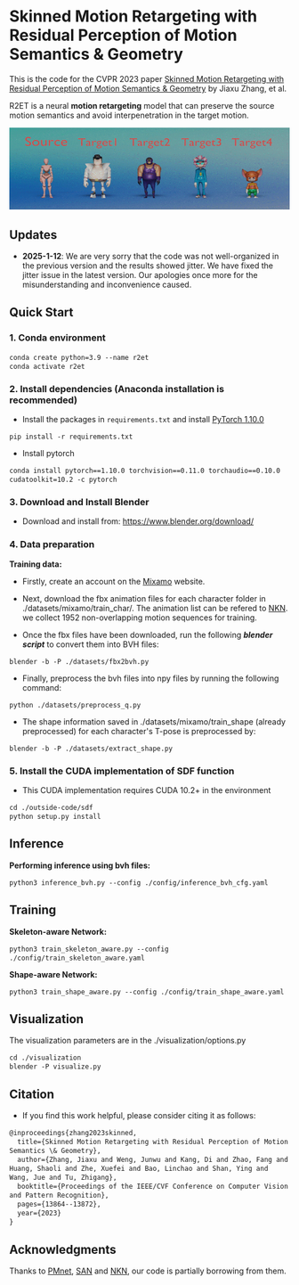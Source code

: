 # Skinned Motion Retargeting with Residual Perception of Motion Semantics & Geometry

This is the code for the CVPR 2023 paper [Skinned Motion Retargeting with Residual Perception of Motion Semantics & Geometry](https://openaccess.thecvf.com/content/CVPR2023/html/Zhang_Skinned_Motion_Retargeting_With_Residual_Perception_of_Motion_Semantics__CVPR_2023_paper.html) by Jiaxu Zhang, et al.

R2ET is a neural **motion retargeting** model that can preserve the source motion semantics and avoid interpenetration in the target motion.

![](https://github.com/Kebii/R2ET/blob/master/gifs/demo1.gif)


## Updates
* **2025-1-12**: We are very sorry that the code was not well-organized in the previous version and the results showed jitter. We have fixed the jitter issue in the latest version. Our apologies once more for the misunderstanding and inconvenience caused.


## Quick Start
### 1. Conda environment
```
conda create python=3.9 --name r2et
conda activate r2et
```

### 2. Install dependencies (Anaconda installation is recommended)
* Install the packages in `requirements.txt` and install [PyTorch 1.10.0](https://pytorch.org/)
```
pip install -r requirements.txt
```

* Install pytorch
```
conda install pytorch==1.10.0 torchvision==0.11.0 torchaudio==0.10.0 cudatoolkit=10.2 -c pytorch
```

### 3. Download and Install Blender
* Download and install from: https://www.blender.org/download/


### 4. Data preparation
**Training data:**  
* Firstly, create an account on the [Mixamo](https://www.mixamo.com) website.
* Next, download the fbx animation files for each character folder in ./datasets/mixamo/train_char/. The animation list can be refered to [NKN](https://github.com/rubenvillegas/cvpr2018nkn). we collect 1952 non-overlapping motion sequences for training.

* Once the fbx files have been downloaded, run the following ***blender script*** to convert them into BVH files:
```
blender -b -P ./datasets/fbx2bvh.py
```
* Finally, preprocess the bvh files into npy files by running the following command:
```
python ./datasets/preprocess_q.py
```

* The shape information saved in ./datasets/mixamo/train_shape (already preprocessed) for each character's T-pose is preprocessed by:
```
blender -b -P ./datasets/extract_shape.py
```

### 5. Install the CUDA implementation of SDF function
* This CUDA implementation requires CUDA 10.2+ in the environment
```
cd ./outside-code/sdf
python setup.py install
```

## Inference
**Performing inference using bvh files:**
```
python3 inference_bvh.py --config ./config/inference_bvh_cfg.yaml
```

## Training
**Skeleton-aware Network:**
```
python3 train_skeleton_aware.py --config ./config/train_skeleton_aware.yaml
```

**Shape-aware Network:**
```
python3 train_shape_aware.py --config ./config/train_shape_aware.yaml
```

## Visualization
The visualization parameters are in the ./visualization/options.py
```
cd ./visualization
blender -P visualize.py
```

## Citation                                                                                                                                                  
* If you find this work helpful, please consider citing it as follows:                    
```                                                                              
@inproceedings{zhang2023skinned,
  title={Skinned Motion Retargeting with Residual Perception of Motion Semantics \& Geometry},
  author={Zhang, Jiaxu and Weng, Junwu and Kang, Di and Zhao, Fang and Huang, Shaoli and Zhe, Xuefei and Bao, Linchao and Shan, Ying and Wang, Jue and Tu, Zhigang},
  booktitle={Proceedings of the IEEE/CVF Conference on Computer Vision and Pattern Recognition},
  pages={13864--13872},
  year={2023}
}
```

## Acknowledgments
Thanks to [PMnet](https://github.com/ljin0429/bmvc19_pmnet), [SAN](https://github.com/DeepMotionEditing/deep-motion-editing) and [NKN](https://github.com/rubenvillegas/cvpr2018nkn), our code is partially borrowing from them.